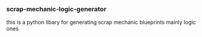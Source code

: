 ### scrap-mechanic-logic-generator

this is a python libary for generating scrap mechanic blueprints mainly logic ones

